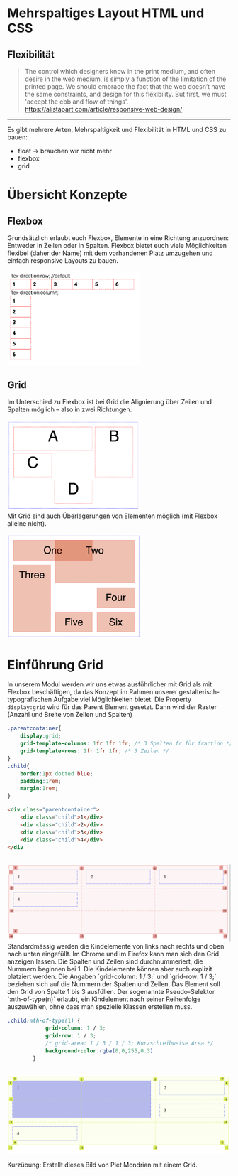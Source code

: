 # Mehrspaltiges Layout HTML und CSS
## Flexibilität
> The control which designers know in the print medium, and often desire in the web medium, is simply a function of the limitation of the printed page. We should embrace the fact that the web doesn’t have the same constraints, and design for this flexibility. But first, we must 'accept the ebb and flow of things'. <br/>
https://alistapart.com/article/responsive-web-design/
***
Es gibt mehrere Arten, Mehrspaltigkeit und Flexibilität in HTML und CSS zu bauen:
* float -> brauchen wir nicht mehr 
* flexbox
* grid 

# Übersicht Konzepte
## Flexbox
Grundsätzlich erlaubt euch Flexbox, Elemente in eine Richtung anzuordnen: Entweder in Zeilen oder in Spalten. Flexbox bietet euch viele Möglichkeiten flexibel (daher der Name) mit dem vorhandenen Platz umzugehen und einfach responsive Layouts zu bauen. <br/><br/>
<img src="assets/flexboxdir.png" width="300"/><br/>

## Grid
Im Unterschied zu Flexbox ist bei Grid die Alignierung über Zeilen und Spalten möglich – also in zwei Richtungen. 
<br/><br/>
<img src="assets/grid.png" width="300"/><br/>
Mit Grid sind auch Überlagerungen von Elementen möglich (mit Flexbox alleine nicht). 
<br/><br/>
<img src="assets/grid-ueberlagerung.png" width="300"/><br/>

# Einführung Grid 
In unserem Modul werden wir uns etwas ausführlicher mit Grid als mit Flexbox beschäftigen, da das Konzept im Rahmen unserer gestalterisch-typografischen Aufgabe viel Möglichkeiten bietet.
Die Property `display:grid` wird für das Parent Element gesetzt. Dann wird der Raster (Anzahl und Breite von Zeilen und Spalten)
```css
.parentcontainer{
    display:grid; 
    grid-template-columns: 1fr 1fr 1fr; /* 3 Spalten fr für fraction */
    grid-template-rows: 1fr 1fr 1fr; /* 3 Zeilen */
}
.child{
    border:1px dotted blue;
    padding:1rem;
    margin:1rem;
}
```
```html
<div class="parentcontainer">
    <div class="child">1</div>
    <div class="child">2</div>
    <div class="child">3</div>
    <div class="child">4</div>
</div
```
<br/>
<img src="assets/grid-chrome.png" width="600"/><br/>
Standardmässig werden die Kindelemente von links nach rechts und oben nach unten eingefüllt. 
Im Chrome und im Firefox kann man sich den Grid anzeigen lassen. Die Spalten und Zeilen sind durchnummeriert, die Nummern beginnen bei 1. Die Kindelemente können aber auch explizit platziert werden. Die Angaben `grid-column: 1 / 3;` und `grid-row: 1 / 3;` beziehen sich auf die Nummern der Spalten und Zeilen. Das Element soll den Grid von Spalte 1 bis 3 ausfüllen. Der sogenannte Pseudo-Selektor `:nth-of-type(n)` erlaubt, ein Kindelement nach seiner Reihenfolge auszuwählen, ohne dass man spezielle Klassen erstellen muss.

```css
.child:nth-of-type(1) {
            grid-column: 1 / 3;
            grid-row: 1 / 3;
            /* grid-area: 1 / 3 / 1 / 3; Kurzschreibweise Area */
            background-color:rgba(0,0,255,0.3)
        }
```
<br/>
<img src="assets/grid-chrome2.png" width="600"/><br/>

Kurzübung: Erstellt dieses Bild von Piet Mondrian mit einem Grid. 

